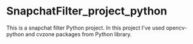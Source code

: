 # SnapchatFilter_project_python
This is a snapchat filter Python project. In this project I've used opencv-python and cvzone packages from Python library. 

